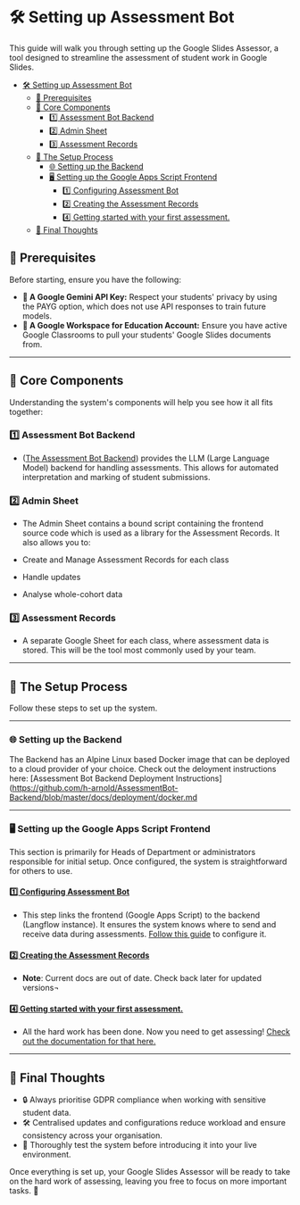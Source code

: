 # 🛠️ Setting up Assessment Bot

This guide will walk you through setting up the Google Slides Assessor, a tool designed to streamline the assessment of student work in Google Slides. 

- [🛠️ Setting up Assessment Bot](#️-setting-up-assessment-bot)
  - [📝 Prerequisites](#-prerequisites)
  - [🧩 Core Components](#-core-components)
    - [1️⃣ Assessment Bot Backend](#1️⃣-assessment-bot-backend)
    - [2️⃣ Admin Sheet](#2️⃣-admin-sheet)
    - [3️⃣ Assessment Records](#3️⃣-assessment-records)
  - [🚀 The Setup Process](#-the-setup-process)
    - [🌐 Setting up the Backend](#-setting-up-the-backend)
    - [🖥️ Setting up the Google Apps Script Frontend](#️-setting-up-the-google-apps-script-frontend)
      - [1️⃣ Configuring Assessment Bot](#1️⃣-configuring-assessment-bot)
      - [2️⃣ Creating the Assessment Records](#2️⃣-creating-the-assessment-records)
      - [4️⃣ Getting started with your first assessment.](#4️⃣-getting-started-with-your-first-assessment)
  - [🌟 Final Thoughts](#-final-thoughts)


## 📝 Prerequisites

Before starting, ensure you have the following:

- **🔑 A Google Gemini API Key:** Respect your students' privacy by using the PAYG option, which does not use API responses to train future models.
- **🏫 A Google Workspace for Education Account:** Ensure you have active Google Classrooms to pull your students' Google Slides documents from.

---

## 🧩 Core Components

Understanding the system's components will help you see how it all fits together:

### 1️⃣ Assessment Bot Backend

-  ([The Assessment Bot Backend](https://github.com/h-arnold/AssessmentBot-Backend)) provides the LLM (Large Language Model) backend for handling assessments. This allows for automated interpretation and marking of student submissions.

### 2️⃣ Admin Sheet

 - The Admin Sheet contains a bound script containing the frontend source code which is used as a library for the Assessment Records. It also allows you to:

  - Create and Manage Assessment Records for each class
  - Handle updates
  - Analyse whole-cohort data

### 3️⃣ Assessment Records

- A separate Google Sheet for each class, where assessment data is stored. This will be the tool most commonly used by your team.
---

## 🚀 The Setup Process

Follow these steps to set up the system.

---

### 🌐 Setting up the Backend

The Backend has an Alpine Linux based Docker image that can be deployed to a cloud provider of your choice. Check out the deloyment instructions here: [Assessment Bot Backend Deployment Instructions](https://github.com/h-arnold/AssessmentBot-Backend/blob/master/docs/deployment/docker.md

---

### 🖥️ Setting up the Google Apps Script Frontend

This section is primarily for Heads of Department or administrators responsible for initial setup. Once configured, the system is straightforward for others to use.

#### [1️⃣ Configuring Assessment Bot](./configOptions.md)

- This step links the frontend (Google Apps Script) to the backend (Langflow instance). It ensures the system knows where to send and receive data during assessments. [Follow this guide](./configOptions.md) to configure it.

#### [2️⃣ Creating the Assessment Records](./settingUpAssessmentRecords.md)

- **Note**: Current docs are out of date. Check back later for updated versions¬


#### [4️⃣ Getting started with your first assessment.](/docs/howTos/README.md)

- All the hard work has been done. Now you need to get assessing! [Check out the documentation for that here.](/docs/howTos/README.md)

---

## 🌟 Final Thoughts

- 🔒 Always prioritise GDPR compliance when working with sensitive student data.
- 🛠️ Centralised updates and configurations reduce workload and ensure consistency across your organisation.
- 🚦 Thoroughly test the system before introducing it into your live environment.

Once everything is set up, your Google Slides Assessor will be ready to take on the hard work of assessing, leaving you free to focus on more important tasks. 🎉